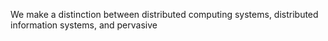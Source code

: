 We make a distinction between distributed computing systems, distributed information systems, and pervasive 